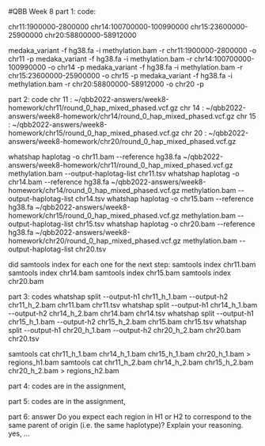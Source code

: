#QBB Week 8
part 1: code:

chr11:1900000-2800000
chr14:100700000-100990000
chr15:23600000-25900000
chr20:58800000-58912000

medaka_variant -f hg38.fa -i methylation.bam -r chr11:1900000-2800000 -o chr11 -p 
medaka_variant -f hg38.fa -i methylation.bam -r chr14:100700000-100990000 -o chr14 -p
medaka_variant -f hg38.fa -i methylation.bam -r chr15:23600000-25900000 -o chr15 -p
medaka_variant -f hg38.fa -i methylation.bam -r chr20:58800000-58912000 -o chr20 -p 

part 2: code
chr 11 : ~/qbb2022-answers/week8-homework/chr11/round_0_hap_mixed_phased.vcf.gz 
chr 14 : ~/qbb2022-answers/week8-homework/chr14/round_0_hap_mixed_phased.vcf.gz	
chr 15 : ~/qbb2022-answers/week8-homework/chr15/round_0_hap_mixed_phased.vcf.gz
chr 20 : ~/qbb2022-answers/week8-homework/chr20/round_0_hap_mixed_phased.vcf.gz

whatshap haplotag -o chr11.bam --reference hg38.fa ~/qbb2022-answers/week8-homework/chr11/round_0_hap_mixed_phased.vcf.gz methylation.bam --output-haplotag-list chr11.tsv
whatshap haplotag -o chr14.bam --reference hg38.fa ~/qbb2022-answers/week8-homework/chr14/round_0_hap_mixed_phased.vcf.gz methylation.bam --output-haplotag-list chr14.tsv
whatshap haplotag -o chr15.bam --reference hg38.fa ~/qbb2022-answers/week8-homework/chr15/round_0_hap_mixed_phased.vcf.gz methylation.bam --output-haplotag-list chr15.tsv
whatshap haplotag -o chr20.bam --reference hg38.fa ~/qbb2022-answers/week8-homework/chr20/round_0_hap_mixed_phased.vcf.gz methylation.bam --output-haplotag-list chr20.tsv

did samtools index for each one for the next step:
samtools index chr11.bam
samtools index chr14.bam
samtools index chr15.bam
samtools index chr20.bam

part 3: codes
whatshap split --output-h1 chr11_h_1.bam --output-h2 chr11_h_2.bam chr11.bam chr11.tsv
whatshap split --output-h1 chr14_h_1.bam --output-h2 chr14_h_2.bam chr14.bam chr14.tsv
whatshap split --output-h1 chr15_h_1.bam --output-h2 chr15_h_2.bam chr15.bam chr15.tsv
whatshap split --output-h1 chr20_h_1.bam --output-h2 chr20_h_2.bam chr20.bam chr20.tsv

samtools cat chr11_h_1.bam chr14_h_1.bam chr15_h_1.bam chr20_h_1.bam > regions_h1.bam
samtools cat chr11_h_2.bam chr14_h_2.bam chr15_h_2.bam chr20_h_2.bam > regions_h2.bam

part 4: codes are in the assignment, 

part 5: codes are in the assignment, 

part 6: answer
Do you expect each region in H1 or H2 to correspond to the same parent of origin (i.e. the same haplotype)? Explain your reasoning.
yes, ...